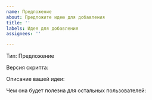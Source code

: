 ```yaml
---
name: Предложение
about: Предложите идею для добавления
title: ''
labels: Идея для добавления
assignees: ''

---
```


Тип: Предложение

Версия скрипта:

Описание вашей идеи:

Чем она будет полезна для остальных пользователей:
